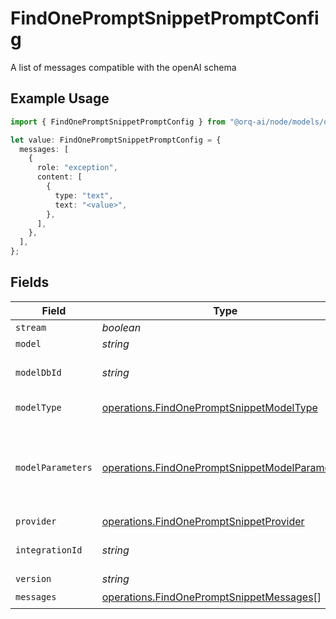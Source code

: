 # FindOnePromptSnippetPromptConfig

A list of messages compatible with the openAI schema

## Example Usage

```typescript
import { FindOnePromptSnippetPromptConfig } from "@orq-ai/node/models/operations";

let value: FindOnePromptSnippetPromptConfig = {
  messages: [
    {
      role: "exception",
      content: [
        {
          type: "text",
          text: "<value>",
        },
      ],
    },
  ],
};
```

## Fields

| Field                                                                                                            | Type                                                                                                             | Required                                                                                                         | Description                                                                                                      |
| ---------------------------------------------------------------------------------------------------------------- | ---------------------------------------------------------------------------------------------------------------- | ---------------------------------------------------------------------------------------------------------------- | ---------------------------------------------------------------------------------------------------------------- |
| `stream`                                                                                                         | *boolean*                                                                                                        | :heavy_minus_sign:                                                                                               | N/A                                                                                                              |
| `model`                                                                                                          | *string*                                                                                                         | :heavy_minus_sign:                                                                                               | N/A                                                                                                              |
| `modelDbId`                                                                                                      | *string*                                                                                                         | :heavy_minus_sign:                                                                                               | The id of the resource                                                                                           |
| `modelType`                                                                                                      | [operations.FindOnePromptSnippetModelType](../../models/operations/findonepromptsnippetmodeltype.md)             | :heavy_minus_sign:                                                                                               | The type of the model                                                                                            |
| `modelParameters`                                                                                                | [operations.FindOnePromptSnippetModelParameters](../../models/operations/findonepromptsnippetmodelparameters.md) | :heavy_minus_sign:                                                                                               | Model Parameters: Not all parameters apply to every model                                                        |
| `provider`                                                                                                       | [operations.FindOnePromptSnippetProvider](../../models/operations/findonepromptsnippetprovider.md)               | :heavy_minus_sign:                                                                                               | N/A                                                                                                              |
| `integrationId`                                                                                                  | *string*                                                                                                         | :heavy_minus_sign:                                                                                               | The id of the resource                                                                                           |
| `version`                                                                                                        | *string*                                                                                                         | :heavy_minus_sign:                                                                                               | N/A                                                                                                              |
| `messages`                                                                                                       | [operations.FindOnePromptSnippetMessages](../../models/operations/findonepromptsnippetmessages.md)[]             | :heavy_check_mark:                                                                                               | N/A                                                                                                              |